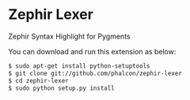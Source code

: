 Zephir Lexer
============

Zephir Syntax Highlight for Pygments

You can download and run this extension as below:

```bash
$ sudo apt-get install python-setuptools
$ git clone git://github.com/phalcon/zephir-lexer
$ cd zephir-lexer
$ sudo python setup.py install
```
